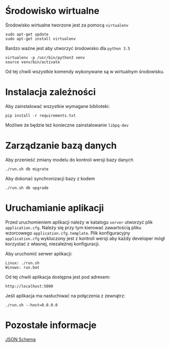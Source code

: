 # Środowisko wirtualne

Środowisko wirtualne tworzone jest za pomocą `virtualenv`
```
sudo apt-get update
sudo apt-get install virtualenv
```

Bardzo ważne jest aby utworzyć środowisko dla `python 3.5`
```
virtualenv -p /usr/bin/python3 venv
source venv/bin/activate
```

Od tej chwili wszystkie komendy wykonywane są w wirtualnym środowisku.

# Instalacja zależności

Aby zainstalować wszystkie wymagane biblioteki:
```
pip install -r requirements.txt
```
Możliwe że będzie też konieczne zainstalowanie `libpq-dev`

# Zarządzanie bazą danych

Aby przenieść zmiany modelu do kontroli wersji bazy danych
```
./run.sh db migrate
```

Aby dokonać synchronizacji bazy z kodem
```
./run.sh db upgrade
```

# Uruchamianie aplikacji

Przed uruchomieniem aplikacji należy w katalogu `server` utworzyć plik `application.cfg`. Należy się przy tym kierować zawartością pliku wzorcowego `application.cfg.template`. Plik konfiguracyjny `application.cfg` wykluczony jest z kontroli wersji aby każdy developer mógł korzystać z własnej, niezależnej konfiguracji.

Aby uruchomić serwer aplikacji:
```
Linux: ./run.sh
Winows: run.bat
```

Od tej chwili aplikacja dostępna jest pod adresem:
```
http://localhost:5000
```

Jeśli aplikacja ma nasłuchiwać na połączenia z zewnątrz:
```
./run.sh --host=0.0.0.0
```

# Pozostałe informacje

[JSON Schema](http://json-schema.org/example1.html)
